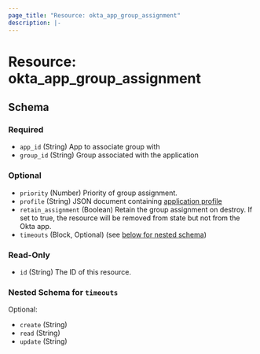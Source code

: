```yaml
---
page_title: "Resource: okta_app_group_assignment"
description: |-
---
```


# Resource: okta_app_group_assignment

<!-- schema generated by tfplugindocs -->

## Schema

### Required

- `app_id` (String) App to associate group with
- `group_id` (String) Group associated with the application

### Optional

- `priority` (Number) Priority of group assignment.
- `profile` (String) JSON document containing [application profile](https://developer.okta.com/docs/reference/api/apps/#profile-object)
- `retain_assignment` (Boolean) Retain the group assignment on destroy. If set to true, the resource will be removed from state but not from the Okta app.
- `timeouts` (Block, Optional) (see [below for nested schema](#nestedblock--timeouts))

### Read-Only

- `id` (String) The ID of this resource.

<a id="nestedblock--timeouts"></a>

### Nested Schema for `timeouts`

Optional:

- `create` (String)
- `read` (String)
- `update` (String)
